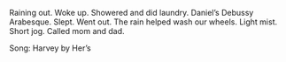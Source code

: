 Raining out. Woke up. Showered and did laundry. Daniel’s Debussy Arabesque. Slept. Went out. The rain helped wash our wheels. Light mist. Short jog. Called mom and dad. 

Song: Harvey by Her’s
